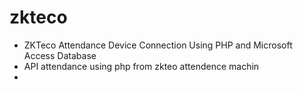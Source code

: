 # zkteco

- ZKTeco Attendance Device Connection Using PHP and Microsoft Access Database
- API attendance using php from zkteo attendence machin
-
